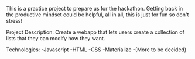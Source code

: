 This is a practice project to prepare us for the hackathon.
Getting back in the productive mindset could be helpful, all in all, this is just for fun so don't stress!

Project Description:
Create a webapp that lets users create a collection of lists that they can modify how they want.

Technologies:
    -Javascript
    -HTML
    -CSS
    -Materialize
    -(More to be decided)